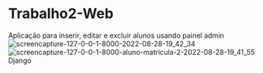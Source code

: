 # Trabalho2-Web
Aplicação para inserir, editar e excluir alunos usando painel admin![screencapture-127-0-0-1-8000-2022-08-28-19_42_34](https://user-images.githubusercontent.com/24531388/187102662-550d5668-59fb-4c92-8e10-b0076b8fb642.png)
![screencapture-127-0-0-1-8000-aluno-matricula-2-2022-08-28-19_41_55](https://user-images.githubusercontent.com/24531388/187102665-d14e91e9-bbc6-430d-a031-32e904ed231a.png)
 Django
